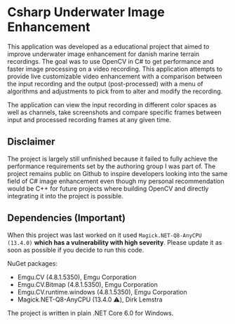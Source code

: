 # Csharp Underwater Image Enhancement
This application was developed as a educational project that aimed to improve underwater image enhancement for danish marine terrain recordings.
The goal was to use OpenCV in C# to get performance and faster image processing on a video recording. This application attempts to provide live customizable
video enhancement with a comparison between the input recording and the output (post-processed) with a menu of algorithms and adjustments to pick
from to alter and modify the recording.

The application can view the input recording in different color spaces as well as channels, take screenshots and compare specific frames between
input and processed recording frames at any given time.

## Disclaimer
The project is largely still unfinished because it failed to fully achieve the performance requirements set by the authoring group I was part of.
The project remains public on Github to inspire developers looking into the same field of C# image enhancement even though my personal recommendation
would be C++ for future projects where building OpenCV and directly integrating it into the project is possible.

## Dependencies (Important)
When this project was last worked on it used `Magick.NET-Q8-AnyCPU (13.4.0)` **which has a vulnerability with high severity**. Please update it as soon as possible if you decide to run this code.

NuGet packages:
- Emgu.CV (4.8.1.5350), Emgu Corporation
- Emgu.CV.Bitmap (4.8.1.5350), Emgu Corporation
- Emgu.CV.runtime.windows (4.8.1.5350), Emgu Corporation
- Magick.NET-Q8-AnyCPU (13.4.0 ⚠️), Dirk Lemstra

The project is written in plain .NET Core 6.0 for Windows.
